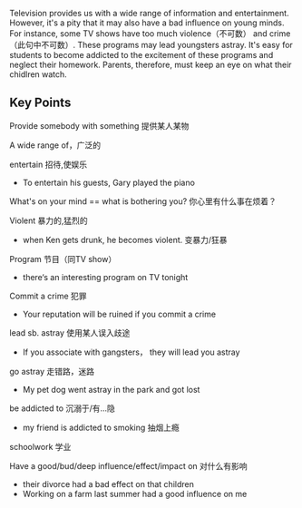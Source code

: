 Television provides us with a wide range of information and entertainment. 
However, it's a pity that it may also have a bad influence on young minds. 
For instance, some TV shows have too much violence（不可数） and crime（此句中不可数）. These programs may lead youngsters astray. 
It's easy for students to become addicted to the excitement of these programs and neglect their homework.
Parents, therefore, must keep an eye on what their chidlren watch.

## Key Points

Provide somebody with something 提供某人某物

A wide range of，广泛的

entertain 招待,使娱乐
- To entertain his guests, Gary played the piano

What's on your mind == what is bothering you? 你心里有什么事在烦着？

Violent 暴力的,猛烈的
- when Ken gets drunk, he becomes violent. 变暴力/狂暴

Program 节目（同TV show）
- there‘s an interesting program on TV tonight

Commit a crime 犯罪
- Your reputation will be ruined if you commit a crime

lead sb. astray 使用某人误入歧途
- If you associate with gangsters， they will lead you astray

go astray 走错路，迷路
- My pet dog went astray in the park and got lost

be addicted to 沉溺于/有...隐
- my friend is addicted to smoking 抽烟上瘾

schoolwork 学业

Have a good/bud/deep influence/effect/impact on 对什么有影响
- their divorce had a bad effect on that children
- Working on a farm last summer had a good influence on me
